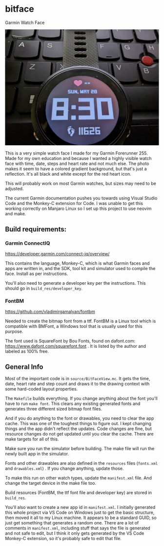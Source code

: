 # bitface
Garmin Watch Face

![bitface](bitface.jpg)

This is a very simple watch face I made for my Garmin Forerunner 255. Made for my own education and because I wanted a highly visible watch face with time, date, steps and heart rate and not much else. The photo makes it seem to have a colored gradient background, but that's just a reflection. It's all black and white except for the red heart icon.

This will probably work on most Garmin watches, but sizes may need to be adjusted.

The current Garmin documentation pushes you towards using Visual Studio Code and the Monkey-C extension for Code. I was unable to get this working correctly on Manjaro Linux so I set up this project to use neovim and make.

## Build requirements:

### Garmin ConnectIQ

https://developer.garmin.com/connect-iq/overview/

This contains the language, Monkey-C, which is what Garmin faces and apps are written in, and the SDK, tool kit and simulator used to compile the face. Install as per instructions.

You'll also need to generate a developer key per the instructions. This should go in `build_res/developer_key`.

### FontBM

https://github.com/vladimirgamalyan/fontbm

Needed to create the bitmap font from a ttf. FontBM is a Linux tool which is compatible with BMFont, a Windows tool that is usually used for this purpose.

The font used is SquareFont by Bou Fonts, found on dafont.com:  https://www.dafont.com/squarefont.font . It is listed by the author and labeled as 100% free.

## General Info

Most of the important code is in `source/BitFaceView.mc`. It gets the time, date, heart rate and step count and draws it to the drawing context with some hard-coded layout properties.

The `Makefile` builds everything. If you change anything about the font you'll have to run `make font`. This clears any existing generated fonts and generates three different sized bitmap font files.

And if you do anything to the font or drawables, you need to clear the app cache. This was one of the toughest things to figure out. I kept changing things and the app didn't reflect the updates. Code changes are fine, but resource changes do not get updated until you clear the cache. There are make targets for all of this.

Make sure you run the simulator before building. The make file will run the newly built app in the simulator.

Fonts and other drawables are also defined in the `resources` files (`fonts.xml` and `drawables.xml`) . If you change anything, update those.

To make this run on other watch types, update the `manifest.xml` file. And change the target device in the make file too.

Build resources (FontBM, the ttf font file and developer key) are stored in `build_res`.

You'll also want to create a new app id in `manifest.xml`. I initially generated this whole project via VS Code on Windows just to get the basic structure, then moved it all to my Linux machine. It appears to be a standard GUID, so just get something that generates a random one. There are a lot of comments in `manifest.xml`, including stuff that says the file is generated and not safe to edit, but I think it only gets generated by the VS Code Monkey-C extension, so it's probably safe to edit that file.
